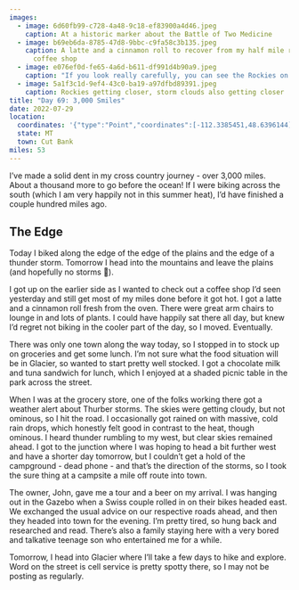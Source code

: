 ```yaml
---
images:
  - image: 6d60fb99-c728-4a48-9c18-ef83900a4d46.jpeg
    caption: At a historic marker about the Battle of Two Medicine
  - image: b69eb6da-8785-47d8-9bbc-c9fa58c3b135.jpeg
    caption: A latte and a cinnamon roll to recover from my half mile ride to the
      coffee shop
  - image: e076ef0d-fe65-4a6d-b611-df991d4b90a9.jpeg
    caption: "If you look really carefully, you can see the Rockies on the horizon "
  - image: 5a1f3c1d-9ef4-43c0-ba19-a97dfbd89391.jpeg
    caption: Rockies getting closer, storm clouds also getting closer
title: "Day 69: 3,000 Smiles"
date: 2022-07-29
location:
  coordinates: '{"type":"Point","coordinates":[-112.3385451,48.6396144]}'
  state: MT
  town: Cut Bank
miles: 53
---
```

I’ve made a solid dent in my cross country journey - over 3,000 miles. About a thousand more to go before the ocean! If I were biking across the south (which I am very happily not in this summer heat), I’d have finished a couple hundred miles ago. 

## The Edge

Today I biked along the edge of the edge of the plains and the edge of a thunder storm. Tomorrow I head into the mountains and leave the plains (and hopefully no storms 🤞). 

I got up on the earlier side as I wanted to check out a coffee shop I’d seen yesterday and still get most of my miles done before it got hot. I got a latte and a cinnamon roll fresh from the oven. There were great arm chairs to lounge in and lots of plants. I could have happily sat there all day, but knew I’d regret not biking in the cooler part of the day, so I moved. Eventually. 

There was only one town along the way today, so I stopped in to stock up on groceries and get some lunch. I’m not sure what the food situation will be in Glacier, so wanted to start pretty well stocked. I got a chocolate milk and tuna sandwich for lunch, which I enjoyed at a shaded picnic table in the park across the street. 

When I was at the grocery store, one of the folks working there got a weather alert about Thurber storms. The skies were getting cloudy, but not ominous, so I hit the road. I occasionally got rained on with massive, cold rain drops, which honestly felt good in contrast to the heat, though ominous. I heard thunder rumbling to my west, but clear skies remained ahead. I got to the junction where I was hoping to head a bit further west and have a shorter day tomorrow, but I couldn’t get a hold of the campground - dead phone - and that’s the direction of the storms, so I took the sure thing at a campsite a mile off route into town. 

The owner, John, gave me a tour and a beer on my arrival. I was hanging out in the Gazebo when a Swiss couple rolled in on their bikes headed east. We exchanged the usual advice on our respective roads ahead, and then they headed into town for the evening. I’m pretty tired, so hung back and researched and read. There’s also a family staying here with a very bored and talkative teenage son who entertained me for a while. 

Tomorrow, I head into Glacier where I’ll take a few days to hike and explore. Word on the street is cell service is pretty spotty there, so I may not be posting as regularly. 